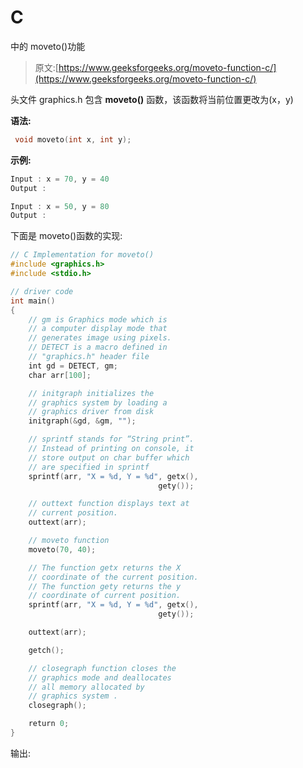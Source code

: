 # C

中的 moveto()功能

> 原文:[https://www.geeksforgeeks.org/moveto-function-c/](https://www.geeksforgeeks.org/moveto-function-c/)

头文件 graphics.h 包含 **moveto()** 函数，该函数将当前位置更改为(x，y)

**语法:**

```cpp
 void moveto(int x, int y);

```

**示例:**

```cpp
Input : x = 70, y = 40
Output : 

Input : x = 50, y = 80
Output : 

```

下面是 moveto()函数的实现:

```cpp
// C Implementation for moveto()
#include <graphics.h>
#include <stdio.h>

// driver code
int main()
{
    // gm is Graphics mode which is
    // a computer display mode that
    // generates image using pixels.
    // DETECT is a macro defined in
    // "graphics.h" header file
    int gd = DETECT, gm;
    char arr[100];

    // initgraph initializes the
    // graphics system by loading a
    // graphics driver from disk
    initgraph(&gd, &gm, "");

    // sprintf stands for “String print”.
    // Instead of printing on console, it
    // store output on char buffer which
    // are specified in sprintf
    sprintf(arr, "X = %d, Y = %d", getx(),
                                 gety());

    // outtext function displays text at
    // current position.
    outtext(arr);

    // moveto function
    moveto(70, 40);

    // The function getx returns the X
    // coordinate of the current position.
    // The function gety returns the y
    // coordinate of current position.
    sprintf(arr, "X = %d, Y = %d", getx(), 
                                 gety());

    outtext(arr);

    getch();

    // closegraph function closes the
    // graphics mode and deallocates
    // all memory allocated by
    // graphics system .
    closegraph();

    return 0;
}
```

输出: